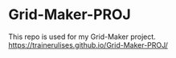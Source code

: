 # Grid-Maker-PROJ
This repo is used for my Grid-Maker project.
https://trainerulises.github.io/Grid-Maker-PROJ/
